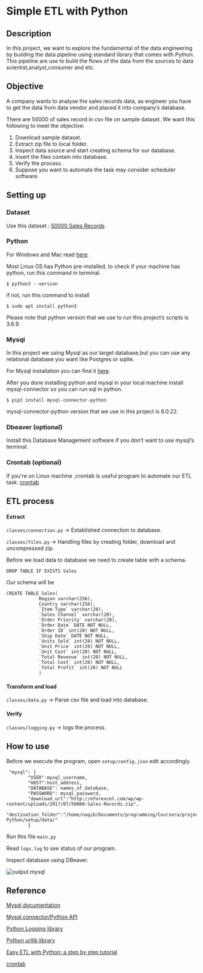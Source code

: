 # Simple ETL with Python


## Description

In this project, we want to explore the fundamental of the data engineering by building the data pipeline using standard library that comes with Python. This pipeline are use to build the flows of the data from the sources to data scientist,analyst,consumer and etc.



## Objective

A company wants to analyse the sales records data, as engineer you have to get the data from data vendor and placed it into company’s database.
 
There are 50000 of sales record in csv file on sample dataset. We want this following to meet the objective:

1. Download sample dataset.
2. Extract zip file to local folder.
3. Inspect data source and start creating schema for our database.
4. Insert the files contain into database.
5. Verify the process .
6. Suppose you want to automate the task may consider scheduler software.



## Setting up



### Dataset


Use this dataset : [50000 Sales Records](http://eforexcel.com/wp/wp-content/uploads/2017/07/50000-Sales-Records.zip)



### Python


For Windows and Mac read [here](https://wiki.python.org/moin/BeginnersGuide/Download).

Most Linux OS has Python pre-installed, to check if your machine has python, run this command in terminal.

```
$ python3 --version
```

if not, run this command to install

```
$ sudo apt install python3
```

Please note that python version that we use to run this project’s scripts is 3.6.9.



### Mysql


In this project we using Mysql as our target database,but you can use any relational database you want like Postgres or sqlite.

For Mysql installation you can find it [here](https://dev.mysql.com/doc/refman/8.0/en/installing.html).

After you done installing python and mysql in your local machine install mysql-connector so you can run sql in python.

```
$ pip3 install mysql-connector-python
```

mysql-connector-python version that we use in this project is 8.0.22.



### Dbeaver (optional)


Install this Database Management software if you don’t want to use mysql’s terminal.



### Crontab (optional)


If you're on Linux machine ,crontab is useful program to automate our ETL task. [crontab](https://linuxhandbook.com/crontab/)




## ETL process



#### Extract

```classes/connection.py``` -> Established connection to database.

```classes/files.py``` -> Handling files by creating folder, download and uncompressed zip.

Before we load data to database we need to create table with a schema.

```DROP TABLE IF EXISTS Sales```

Our schema will be

```
CREATE TABLE Sales(
            Region varchar(256),
            Country varchar(256),
            `Item Type` varchar(20),
            `Sales Channel` varchar(20),
            `Order Priority` varchar(20),
            `Order Date` DATE NOT NULL,
            `Order ID` int(20) NOT NULL,
            `Ship Date` DATE NOT NULL,
            `Units Sold` int(20) NOT NULL,
            `Unit Price` int(20) NOT NULL,
            `Unit Cost` int(20) NOT NULL,
            `Total Revenue` int(20) NOT NULL,
            `Total Cost` int(20) NOT NULL,
            `Total Profit` int(20) NOT NULL
            )
```


#### Transform and load


```classes/data.py``` -> Parse csv file and load into database.



#### Verify


```classes/logging.py``` -> logs the process.



## How to use


Before we execute the program, open ```setup/config.json``` edit accordingly.

```
 "mysql": {
		"USER":mysql_username,
		"HOST":host_address,
		"DATABASE": names_of_database,
		"PASSWORD": mysql_password,
		"download_url":"http://eforexcel.com/wp/wp-content/uploads/2017/07/50000-Sales-Records.zip",
		"destination_folder":"/home/naqib/Documents/programming/Coursera/project/ETL Python/setup/data/"
        }
 ```

Run this file ```main.py```

Read ```logs.log``` to see status of our program.

Inspect database using DBeaver.


![output.mysql](output_DB.png)




## Reference

[Mysql documentation](https://dev.mysql.com/doc/)

[Mysql connector/Python API](https://dev.mysql.com/doc/connector-python/en/connector-python-reference.html)

[Python Logging library](https://docs.python.org/3/library/logging.html)

[Python urllib library](https://docs.python.org/3/library/urllib.html)

[Easy ETL with Python: a step by step tutorial](https://medium.com/@mabresin/easy-etl-with-python-a-step-by-step-tutorial-794036d758de)

[crontab](https://linuxhandbook.com/crontab/)
